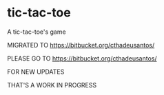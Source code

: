 # tic-tac-toe
A tic-tac-toe's game

MIGRATED TO https://bitbucket.org/cthadeusantos/

PLEASE GO TO https://bitbucket.org/cthadeusantos/

FOR NEW UPDATES

THAT'S A WORK IN PROGRESS
